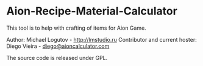 Aion-Recipe-Material-Calculator
===============================

This tool is to help with crafting of items for Aion Game.

Author: Michael Logutov - http://lmstudio.ru
Contributor and current hoster: Diego Vieira - diego@aioncalculator.com


The source code is released under GPL.